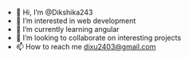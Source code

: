- 👋 Hi, I’m @Dikshika243
- 👀 I’m interested in web development 
- 🌱 I’m currently learning angular 
- 💞️ I’m looking to collaborate on interesting projects 
- 📫 How to reach me dixu2403@gmail.com

<!---
Dikshika243/Dikshika243 is a ✨ special ✨ repository because its `README.md` (this file) appears on your GitHub profile.
You can click the Preview link to take a look at your changes.
--->
